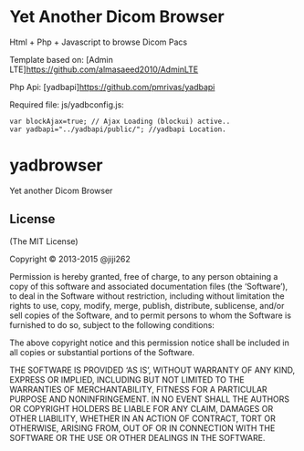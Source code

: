 Yet Another Dicom Browser
=========================

Html + Php + Javascript to browse Dicom Pacs

Template based on: [Admin LTE]https://github.com/almasaeed2010/AdminLTE

Php Api: [yadbapi]https://github.com/pmrivas/yadbapi

Required file: js/yadbconfig.js:

```
var blockAjax=true; // Ajax Loading (blockui) active..
var yadbapi="../yadbapi/public/"; //yadbapi Location.

``` 

# yadbrowser
Yet another Dicom Browser

## License
(The MIT License)

Copyright © 2013-2015 @jiji262

Permission is hereby granted, free of charge, to any person obtaining a copy of this software and associated documentation files (the ‘Software’), to deal in the Software without restriction, including without limitation the rights to use, copy, modify, merge, publish, distribute, sublicense, and/or sell copies of the Software, and to permit persons to whom the Software is furnished to do so, subject to the following conditions:

The above copyright notice and this permission notice shall be included in all copies or substantial portions of the Software.

THE SOFTWARE IS PROVIDED ‘AS IS’, WITHOUT WARRANTY OF ANY KIND, EXPRESS OR IMPLIED, INCLUDING BUT NOT LIMITED TO THE WARRANTIES OF MERCHANTABILITY, FITNESS FOR A PARTICULAR PURPOSE AND NONINFRINGEMENT. IN NO EVENT SHALL THE AUTHORS OR COPYRIGHT HOLDERS BE LIABLE FOR ANY CLAIM, DAMAGES OR OTHER LIABILITY, WHETHER IN AN ACTION OF CONTRACT, TORT OR OTHERWISE, ARISING FROM, OUT OF OR IN CONNECTION WITH THE SOFTWARE OR THE USE OR OTHER DEALINGS IN THE SOFTWARE.
